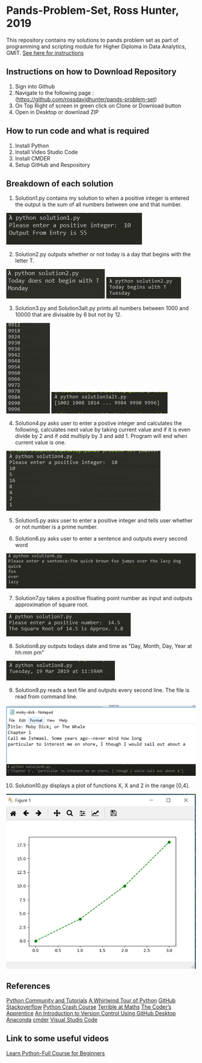 # Pands-Problem-Set, Ross Hunter, 2019

This repository contains my solutions to pands problem set as part of programming and scripting module for Higher Diploma in Data Analytics, GMIT.
[See here for instructions](https://github.com/ianmcloughlin/problems-pands-2019/raw/master/problems.pdf)


## Instructions on how to Download Repository

1. Sign into Github
2. Navigate to the following page :(https://github.com/rossdavidhunter/pands-problem-set)
3. On Top Right of screen in green click on Clone or Download button
4. Open in Desktop or download ZIP


## How to run code and what is required

1. Install Python 
2. Install Video Studio Code
3. Install CMDER
4. Setup GitHub and Respository


## Breakdown of each solution

1. Solution1.py contains my solution to when a positive integer is entered the output is the sum of all numbers between one and that number.





![](Solution1.PNG)                         





2. Solution2.py outputs whether or not today is a day that begins with the letter T.





![](Solution2.PNG)                          ![](Solution2a.PNG)





3. Solution3.py and Solution3alt.py prints all numbers between 1000 and 10000 that are divisable by 6 but not by 12.




![](Solution3.PNG)                          ![](Solution3alt.PNG)                             





4. Solution4.py asks user to enter a postive integer and calculates the following, calculates next value by taking current value      and if it is even divide by 2 and if odd multiply by 3 and add 1. Program will end when current value is one.




![](Solution4.PNG)





5. Solution5.py asks user to enter a positive integer and tells user whether or not number is a prime number.





6. Solution6.py asks user to enter a sentence and outputs every second word




![](Solution6.PNG)





7. Solution7.py takes a positive floating point number as input and outputs approximation of square root.




![](Solution7.PNG)  





8. Solution8.py outputs todays date and time as "Day, Month, Day, Year at hh:mm pm"




![](Solution8.PNG)





9. Solution9.py reads a text file and outputs every second line. The file is read from command line.




![](Solution9txtfile.PNG)                   ![](Solution9output.PNG)





10. Solution10.py displays a plot of functions X, X and 2 in the range [0,4].




![](Solution10.PNG)



## References

[Python Community and Tutorials](https://www.python.org/)
[A Whirlwind Tour of Python](https://www.oreilly.com/programming/free/files/a-whirlwind-tour-of-python.pdf) 
[GitHub](https://github.com/)
[Stackoverflow](https://stackoverflow.com/)
[Python Crash Course](http://ehmatthes.github.io/pcc/index.html)
[Terrible at Maths](https://terribleatmaths.wordpress.com/)
[The Coder’s Apprentice](http://spronck.net/pythonbook/pythonbook.pdf)
[An Introduction to Version Control Using GitHub Desktop](https://programminghistorian.org/en/lessons/getting-started-with-github-desktop)
[Anaconda](https://www.anaconda.com/)
[cmder](http://cmder.net/)
[Visual Studio Code](https://code.visualstudio.com/)



## Link to some useful videos

[Learn Python-Full Course for Beginners](https://www.youtube.com/watch?v=rfscVS0vtbw)
